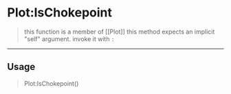 # Plot:IsChokepoint
> this function is a member of [[Plot]]
> this method expects an implicit "self" argument. invoke it with `:`
-----
## Usage
> Plot:IsChokepoint()
